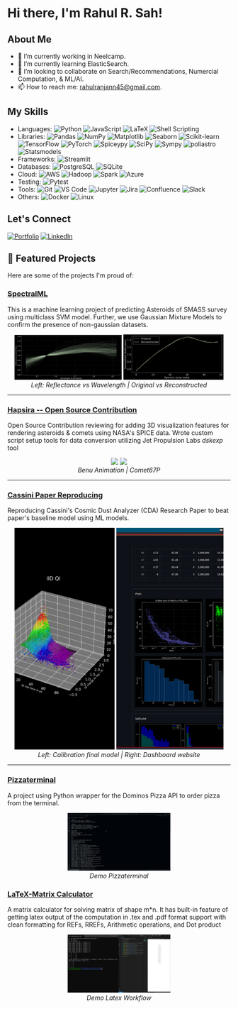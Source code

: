 # Hi there, I'm Rahul R. Sah!

## About Me
- 🔭 I’m currently working in Neelcamp.
- 🌱 I’m currently learning ElasticSearch.
- 👯 I’m looking to collaborate on Search/Recommendations, Numercial Computation, & ML/AI.
- 📫 How to reach me: rahulranjann45@gmail.com.

## My Skills
- Languages: ![Python](https://img.shields.io/badge/-Python-3776AB?logo=python&logoColor=white) ![JavaScript](https://img.shields.io/badge/-JavaScript-F7DF1E?logo=javascript&logoColor=black) ![LaTeX](https://img.shields.io/badge/-LaTeX-008080?logo=latex&logoColor=white) ![Shell Scripting](https://img.shields.io/badge/-Shell%20Scripting-121011?logo=gnu-bash&logoColor=white)
- Libraries: ![Pandas](https://img.shields.io/badge/-Pandas-150458?logo=pandas&logoColor=white) ![NumPy](https://img.shields.io/badge/-NumPy-013243?logo=numpy&logoColor=white) ![Matplotlib](https://img.shields.io/badge/-Matplotlib-11557C?logo=python&logoColor=white) ![Seaborn](https://img.shields.io/badge/-Seaborn-008ABC?logo=python&logoColor=white) ![Scikit-learn](https://img.shields.io/badge/-Scikit%20Learn-F7931E?logo=scikit-learn&logoColor=white) ![TensorFlow](https://img.shields.io/badge/-TensorFlow-FF6F00?logo=tensorflow&logoColor=white) ![PyTorch](https://img.shields.io/badge/-PyTorch-EE4C2C?logo=pytorch&logoColor=white) ![Spiceypy](https://img.shields.io/badge/-Spiceypy-FFD800?logo=python&logoColor=white) ![SciPy](https://img.shields.io/badge/-SciPy-8CAAE6?logo=python&logoColor=white) ![Sympy](https://img.shields.io/badge/-Sympy-3B5526?logo=python&logoColor=white) ![poliastro](https://img.shields.io/badge/-poliastro-FFD800?logo=python&logoColor=white) ![Statsmodels](https://img.shields.io/badge/-Statsmodels-FFD800?logo=python&logoColor=white)
- Frameworks: ![Streamlit](https://img.shields.io/badge/-Streamlit-FF4B4B?logo=streamlit&logoColor=white)
- Databases: ![PostgreSQL](https://img.shields.io/badge/-PostgreSQL-336791?logo=postgresql&logoColor=white) ![SQLite](https://img.shields.io/badge/-SQLite-003B57?logo=sqlite&logoColor=white)
- Cloud: ![AWS](https://img.shields.io/badge/-AWS-232F3E?logo=amazon-aws&logoColor=white) ![Hadoop](https://img.shields.io/badge/-Hadoop-FF652F?logo=apache-hadoop&logoColor=white) ![Spark](https://img.shields.io/badge/-Spark-E25A1C?logo=apache-spark&logoColor=white) ![Azure](https://img.shields.io/badge/-Azure-0089D6?logo=microsoft-azure&logoColor=white)
- Testing: ![Pytest](https://img.shields.io/badge/-Pytest-0A9EDC?logo=pytest&logoColor=white)
- Tools: ![Git](https://img.shields.io/badge/-Git-F05032?logo=git&logoColor=white) ![VS Code](https://img.shields.io/badge/-VS%20Code-007ACC?logo=visual-studio-code&logoColor=white) ![Jupyter](https://img.shields.io/badge/-Jupyter-F37626?logo=jupyter&logoColor=white) ![Jira](https://img.shields.io/badge/-Jira-0052CC?logo=jira&logoColor=white) ![Confluence](https://img.shields.io/badge/-Confluence-172B4D?logo=confluence&logoColor=white) ![Slack](https://img.shields.io/badge/-Slack-4A154B?logo=slack&logoColor=white)
- Others: ![Docker](https://img.shields.io/badge/-Docker-2496ED?logo=docker&logoColor=white) ![Linux](https://img.shields.io/badge/-Linux-FCC624?logo=linux&logoColor=black)


<!-- ## GitHub Stats
![Your GitHub Stats](https://github-readme-stats.vercel.app/api?username=rahulranjansah&show_icons=true&theme=radical)
![Top Languages](https://github-readme-stats.vercel.app/api/top-langs/?username=rahulranjansah&layout=compact&theme=radical)
![GitHub Streak](https://streak-stats.demolab.com?user=rahulranjansah&theme=radical) -->

## Let's Connect
[![Portfolio](https://img.shields.io/badge/-Portfolio-FF7139?style=for-the-badge)](https://rahulranjansah.github.io/)
[![LinkedIn](https://img.shields.io/badge/-LinkedIn-0A66C2?style=for-the-badge&logo=linkedin)](https://linkedin.com/in/rahulranjansah/)

## 🚀 Featured Projects

Here are some of the projects I'm proud of:

### [SpectralML](https://github.com/rahulranjansah/SpectralML)
This is a machine learning project of predicting Asteroids of SMASS survey using multiclass SVM model. Further, we use Gaussian Mixture Models to confirm the presence of non-gaussian datasets.

<div align="center">
  <img src="https://raw.githubusercontent.com/rahulranjansah/SpectralML/refs/heads/main/img/signals.png" width="48%" />
  <img src="https://raw.githubusercontent.com/rahulranjansah/SpectralML/refs/heads/main/img/signal_reconstruction_autoencoder.png" width="45%" />
  <br />
  <em>Left: Reflectance vs Wavelength | Original vs Reconstructed </em>
</div>

---

### [Hapsira -- Open Source Contribution](https://github.com/rahulranjansah/hapsira)
Open Source Contribution reviewing for adding 3D visualization features for rendering asteroids & comets using NASA's SPICE data. Wrote custom script setup tools for data conversion utilizing Jet Propulsion Labs *dskexp* tool

<div align="center">
  <img src="https://raw.githubusercontent.com/rahulranjansah/Animations/main/models/benu.gif" width="46%" />
    <img src="https://raw.githubusercontent.com/rahulranjansah/Animations/main/models/Comet67P.gif" width="45%" />
  <br />
  <em>Benu Animation | Comet67P</em>
</div>


---

### [Cassini Paper Reproducing](https://github.com/rahulranjansah/SpectralML)
Reproducing Cassini's Cosmic Dust Analyzer (CDA) Research Paper to beat paper's baseline model using ML models.

<div align="center">
  <img src="https://raw.githubusercontent.com/rahulranjansah/cassini/refs/heads/main/img/val_ml_cali.png" style="width: 45%; height: 500px; object-fit: cover;" />
  <img src="https://raw.githubusercontent.com/rahulranjansah/cassini/refs/heads/main/img/streamlit.png" style="width: 48%; height: 500px; object-fit: cover;" />
  <br />
  <em>Left: Calibration final model | Right: Dashboard website</em>
</div>

---

### [Pizzaterminal](https://github.com/rahulranjansah/pizzaterminal/tree/master)

A project using Python wrapper for the Dominos Pizza API to order pizza from the terminal.


<div align="center">
  <img src="https://raw.githubusercontent.com/rahulranjansah/pizzaterminal/refs/heads/master/pizzaterminaldemo.png
  " width="46%" />
  <br />
  <em>Demo Pizzaterminal</em>
</div>

### [LaTeX-Matrix Calculator](https://github.com/rahulranjansah/LaTeX-Matrix-Calculator-python)

A matrix calculator for solving matrix of shape m*n. It has built-in feature of getting latex output of the computation in .tex and .pdf format support with clean formatting for REFs, RREFs, Arithmetic operations, and Dot product

<div align="center">
  <img src="./img/matrix_latex.png" width="46%" />
  <br />
  <em>Demo Latex Workflow</em>
</div>